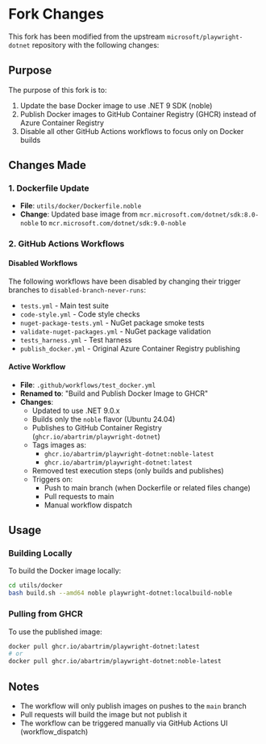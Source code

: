 # Fork Changes

This fork has been modified from the upstream `microsoft/playwright-dotnet` repository with the following changes:

## Purpose
The purpose of this fork is to:
1. Update the base Docker image to use .NET 9 SDK (noble)
2. Publish Docker images to GitHub Container Registry (GHCR) instead of Azure Container Registry
3. Disable all other GitHub Actions workflows to focus only on Docker builds

## Changes Made

### 1. Dockerfile Update
- **File**: `utils/docker/Dockerfile.noble`
- **Change**: Updated base image from `mcr.microsoft.com/dotnet/sdk:8.0-noble` to `mcr.microsoft.com/dotnet/sdk:9.0-noble`

### 2. GitHub Actions Workflows

#### Disabled Workflows
The following workflows have been disabled by changing their trigger branches to `disabled-branch-never-runs`:
- `tests.yml` - Main test suite
- `code-style.yml` - Code style checks
- `nuget-package-tests.yml` - NuGet package smoke tests
- `validate-nuget-packages.yml` - NuGet package validation
- `tests_harness.yml` - Test harness
- `publish_docker.yml` - Original Azure Container Registry publishing

#### Active Workflow
- **File**: `.github/workflows/test_docker.yml`
- **Renamed to**: "Build and Publish Docker Image to GHCR"
- **Changes**:
  - Updated to use .NET 9.0.x
  - Builds only the `noble` flavor (Ubuntu 24.04)
  - Publishes to GitHub Container Registry (`ghcr.io/abartrim/playwright-dotnet`)
  - Tags images as:
    - `ghcr.io/abartrim/playwright-dotnet:noble-latest`
    - `ghcr.io/abartrim/playwright-dotnet:latest`
  - Removed test execution steps (only builds and publishes)
  - Triggers on:
    - Push to main branch (when Dockerfile or related files change)
    - Pull requests to main
    - Manual workflow dispatch

## Usage

### Building Locally
To build the Docker image locally:
```bash
cd utils/docker
bash build.sh --amd64 noble playwright-dotnet:localbuild-noble
```

### Pulling from GHCR
To use the published image:
```bash
docker pull ghcr.io/abartrim/playwright-dotnet:latest
# or
docker pull ghcr.io/abartrim/playwright-dotnet:noble-latest
```

## Notes
- The workflow will only publish images on pushes to the `main` branch
- Pull requests will build the image but not publish it
- The workflow can be triggered manually via GitHub Actions UI (workflow_dispatch)
